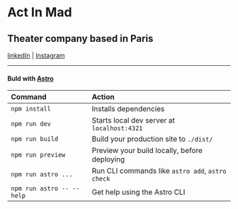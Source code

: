# Act In Mad

## Theater company based in Paris

[linkedIn](https://www.linkedin.com/company/act-in-mad/) | [Instagram](https://www.instagram.com/act_in_mad/)

---

#### Buld with [Astro](https://astro.build/)

| Command                   | Action                                           |
| :------------------------ | :----------------------------------------------- |
| `npm install`             | Installs dependencies                            |
| `npm run dev`             | Starts local dev server at `localhost:4321`      |
| `npm run build`           | Build your production site to `./dist/`          |
| `npm run preview`         | Preview your build locally, before deploying     |
| `npm run astro ...`       | Run CLI commands like `astro add`, `astro check` |
| `npm run astro -- --help` | Get help using the Astro CLI                     |
